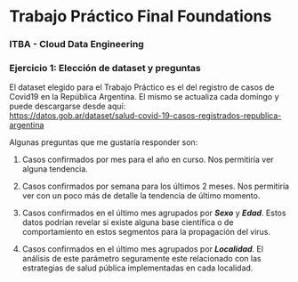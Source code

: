 # Trabajo Práctico Final Foundations
### ITBA - Cloud Data Engineering

### Ejercicio 1: Elección de dataset y preguntas

El dataset elegido para el Trabajo Práctico es el del registro de casos de Covid19 en la República Argentina.  El mismo se actualiza cada domingo y puede descargarse desde aquí:  
https://datos.gob.ar/dataset/salud-covid-19-casos-registrados-republica-argentina


Algunas preguntas que me gustaría responder son:

1) Casos confirmados por mes para el año en curso. Nos permitiría ver alguna tendencia.

2) Casos confirmados por semana para los últimos 2 meses. Nos permitiría ver con un poco más de detalle la tendencia de último momento.

3) Casos confirmados en el último mes agrupados por ***Sexo*** y ***Edad***. Estos datos podrían revelar si existe alguna base científica o de comportamiento en estos segmentos para la propagación del virus.

4) Casos confirmados en el último mes agrupados por ***Localidad***. El análisis de este parámetro seguramente este relacionado con las estrategias de salud pública implementadas en cada localidad.

